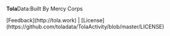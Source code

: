 
<P ALIGN=LEFT><b>Tola</b>Data:Built By Mercy Corps 

<P \ALIGN=RIGHT> [Feedback](http://tola.work) | [License](https://github.com/toladata/TolaActivity/blob/master/LICENSE)

